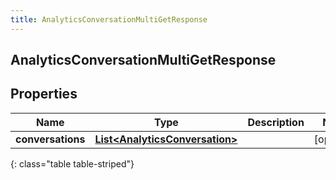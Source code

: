 ```yaml
---
title: AnalyticsConversationMultiGetResponse
---
```

## AnalyticsConversationMultiGetResponse


## Properties

| Name | Type | Description | Notes |
| ------------ | ------------- | ------------- | ------------- |
| **conversations** | <!----><!---->[**List&lt;AnalyticsConversation&gt;**](AnalyticsConversation.html)<!----> |  |  [optional] |
{: class="table table-striped"}



